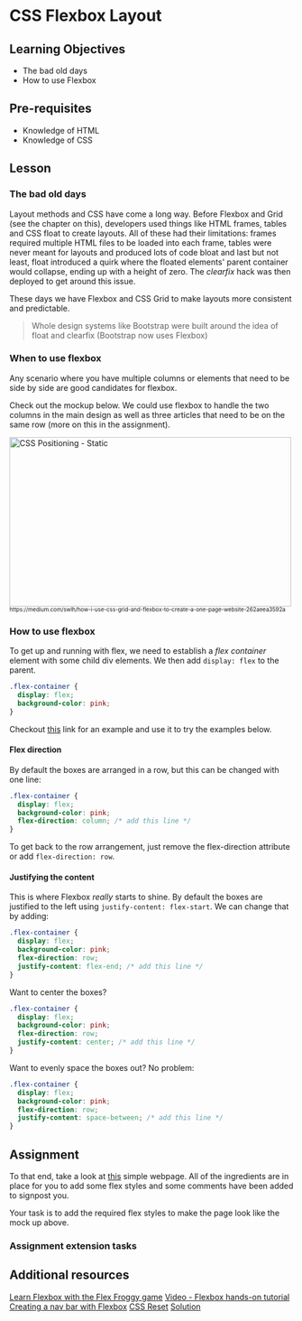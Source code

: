 # CSS Flexbox Layout

## Learning Objectives

- The bad old days
- How to use Flexbox

## Pre-requisites

- Knowledge of HTML
- Knowledge of CSS

## Lesson

### The bad old days

Layout methods and CSS have come a long way. Before Flexbox and Grid (see the chapter on this), developers used things like HTML frames, tables and CSS float to create layouts. All of these had their limitations: frames required multiple HTML files to be loaded into each frame, tables were never meant for layouts and produced lots of code bloat and last but not least, float introduced a quirk where the floated elements' parent container would collapse, ending up with a height of zero. The _clearfix_ hack was then deployed to get around this issue.

These days we have Flexbox and CSS Grid to make layouts more consistent and predictable.

> Whole design systems like Bootstrap were built around the idea of float and clearfix (Bootstrap now uses Flexbox)

### When to use flexbox

Any scenario where you have multiple columns or elements that need to be side by side are good candidates for flexbox.

Check out the mockup below. We could use flexbox to handle the two columns in the main design as well as three articles that need to be on the same row (more on this in the assignment).

<img src="https://miro.medium.com/max/700/1*Nx5IvOf6rNHBdT0WVsd0yg.png" alt="CSS Positioning - Static" height="300" width="500">
<sub><sup>https://medium.com/swlh/how-i-use-css-grid-and-flexbox-to-create-a-one-page-website-262aeea3592a</sup></sub>

### How to use flexbox

To get up and running with flex, we need to establish a _flex container_ element with some child div elements. We then add `display: flex` to the parent.

```css
.flex-container {
  display: flex;
  background-color: pink;
}
```

Checkout [this](https://jsfiddle.net/jnsodgqk/7/) link for an example and use it to try the examples below.

#### Flex direction

By default the boxes are arranged in a row, but this can be changed with one line:

```css
.flex-container {
  display: flex;
  background-color: pink;
  flex-direction: column; /* add this line */
}
```

To get back to the row arrangement, just remove the flex-direction attribute or add `flex-direction: row`.

#### Justifying the content

This is where Flexbox _really_ starts to shine. By default the boxes are justified to the left using `justify-content: flex-start`. We can change that by adding:

```css
.flex-container {
  display: flex;
  background-color: pink;
  flex-direction: row;
  justify-content: flex-end; /* add this line */
}
```

Want to center the boxes?

```css
.flex-container {
  display: flex;
  background-color: pink;
  flex-direction: row;
  justify-content: center; /* add this line */
}
```

Want to evenly space the boxes out? No problem:

```css
.flex-container {
  display: flex;
  background-color: pink;
  flex-direction: row;
  justify-content: space-between; /* add this line */
}
```

## Assignment

To that end, take a look at [this](https://jsfiddle.net/hdz6jf4v/140/) simple webpage. All of the ingredients are in place for you to add some flex styles and some comments have been added to signpost you.

Your task is to add the required flex styles to make the page look like the mock up above.

### Assignment extension tasks

## Additional resources

[Learn Flexbox with the Flex Froggy game](https://flexboxfroggy.com/)
[Video - Flexbox hands-on tutorial](https://scrimba.com/learn/flexbox/your-first-flexbox-layout-flexbox-tutorial-canLGCw)
[Creating a nav bar with Flexbox](https://www.freecodecamp.org/news/how-to-create-a-fully-responsive-navbar-with-flexbox-a4435d175dd3/)
[CSS Reset](https://meyerweb.com/eric/tools/css/reset/)
[Solution](https://jsfiddle.net/203Lajq6/)
